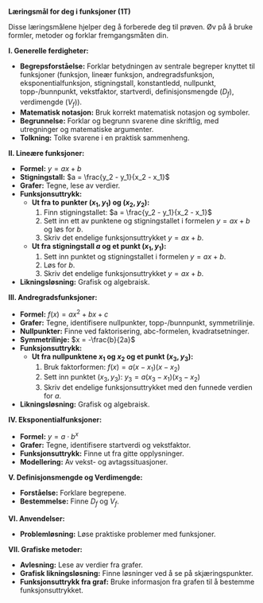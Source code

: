 **Læringsmål for deg i funksjoner (1T)**

Disse læringsmålene hjelper deg å forberede deg til prøven. Øv på å bruke formler, metoder og forklar fremgangsmåten din.

**I. Generelle ferdigheter:**

*   **Begrepsforståelse:** Forklar betydningen av sentrale begreper knyttet til funksjoner (funksjon, lineær funksjon, andregradsfunksjon, eksponentialfunksjon, stigningstall, konstantledd, nullpunkt, topp-/bunnpunkt, vekstfaktor, startverdi, definisjonsmengde ($D_f$), verdimengde ($V_f$)).
*   **Matematisk notasjon:** Bruk korrekt matematisk notasjon og symboler.
*   **Begrunnelse:** Forklar og begrunn svarene dine skriftlig, med utregninger og matematiske argumenter.
*   **Tolkning:** Tolke svarene i en praktisk sammenheng.

**II. Lineære funksjoner:**

*   **Formel:** $y = ax + b$
*   **Stigningstall:** $a = \frac{y_2 - y_1}{x_2 - x_1}$
*   **Grafer:** Tegne, lese av verdier.
*   **Funksjonsuttrykk:**
    *   **Ut fra to punkter $(x_1, y_1)$ og $(x_2, y_2)$:**
        1. Finn stigningstallet: $a = \frac{y_2 - y_1}{x_2 - x_1}$
        2. Sett inn ett av punktene og stigningstallet i formelen $y = ax + b$ og løs for $b$.
        3. Skriv det endelige funksjonsuttrykket $y = ax + b$.
    *   **Ut fra stigningstall $a$ og et punkt $(x_1, y_1)$:**
        1. Sett inn punktet og stigningstallet i formelen $y = ax + b$.
        2. Løs for $b$.
        3. Skriv det endelige funksjonsuttrykket $y = ax + b$.
*   **Likningsløsning:** Grafisk og algebraisk.


**III. Andregradsfunksjoner:**

*   **Formel:** $f(x) = ax^2 + bx + c$
*   **Grafer:** Tegne, identifisere nullpunkter, topp-/bunnpunkt, symmetrilinje.
*   **Nullpunkter:** Finne ved faktorisering, abc-formelen, kvadratsetninger.
*   **Symmetrilinje:** $x = -\frac{b}{2a}$
*   **Funksjonsuttrykk:**
    *   **Ut fra nullpunktene $x_1$ og $x_2$ og et punkt $(x_3, y_3)$:**
        1. Bruk faktorformen: $f(x) = a(x - x_1)(x - x_2)$
        2. Sett inn punktet $(x_3, y_3)$:  $y_3 = a(x_3 - x_1)(x_3 - x_2)$
        3. Skriv det endelige funksjonsuttrykket med den funnede verdien for $a$.
*   **Likningsløsning:** Grafisk og algebraisk.

**IV. Eksponentialfunksjoner:**

*   **Formel:** $y = a \cdot b^x$
*   **Grafer:** Tegne, identifisere startverdi og vekstfaktor.
*   **Funksjonsuttrykk:** Finne ut fra gitte opplysninger.
*   **Modellering:** Av vekst- og avtagssituasjoner.

**V. Definisjonsmengde og Verdimengde:**

*   **Forståelse:** Forklare begrepene.
*   **Bestemmelse:** Finne $D_f$ og $V_f$.

**VI. Anvendelser:**

*   **Problemløsning:** Løse praktiske problemer med funksjoner.

**VII. Grafiske metoder:**

*   **Avlesning:** Lese av verdier fra grafer.
*   **Grafisk likningsløsning:** Finne løsninger ved å se på skjæringspunkter.
*   **Funksjonsuttrykk fra graf:** Bruke informasjon fra grafen til å bestemme funksjonsuttrykket.


